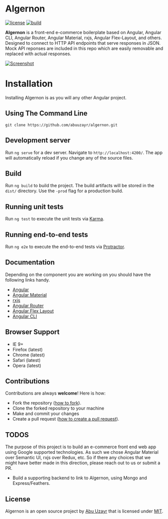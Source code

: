 # Algernon

[![license](https://img.shields.io/badge/license-MIT-blue.svg)][badge-url]
[![build](https://img.shields.io/badge/build-passing-brightgreen.svg)][badge-url]


**Algernon** is a front-end e-commerce boilerplate based on Angular, Angular CLI, Angular Router, Angular Material, rxjs, Angular Flex-Layout, and others. Designed to connect to HTTP API endpoints that serve responses in JSON. Mock API reponses are included in this repo which are easily removable and replaced with actual responses. 

[![Screenshot](https://builtforfifty.com/ezgif.com-optimize-2.gif)](https://builtforfifty.com/ezgif.com-optimize-2.gif)

# Installation

Installing Algernon is as you will any other Angular project. 

Using The Command Line
----------------------

```
git clone https://github.com/abuuzayr/algernon.git
```

Development server
---------------------

Run `ng serve` for a dev server. Navigate to `http://localhost:4200/`. The app will automatically reload if you change any of the source files.

Build
-----

Run `ng build` to build the project. The build artifacts will be stored in the `dist/` directory. Use the `-prod` flag for a production build.

Running unit tests
------------------

Run `ng test` to execute the unit tests via [Karma](https://karma-runner.github.io).

Running end-to-end tests
------------------------

Run `ng e2e` to execute the end-to-end tests via [Protractor](http://www.protractortest.org/).

Documentation
-------------

Depending on the component you are working on you should have the following links handy.

- [Angular](https://angular.io/docs)
- [Angular Material](https://material.angular.io)
- [rxjs](http://reactivex.io/rxjs/)
- [Angular Router](https://angular.io/guide/router)
- [Angular Flex Layout](https://github.com/angular/flex-layout/wiki)
- [Angular CLI](https://cli.angular.io)

Browser Support
---------------

- IE 9+
- Firefox (latest)
- Chrome (latest)
- Safari (latest)
- Opera (latest)

Contributions
------------

Contributions are always **welcome**! Here is how:

- Fork the repository ([how to fork](https://help.github.com/articles/fork-a-repo/)).
- Clone the forked repository to your machine
- Make and commit your changes
- Create a pull request ([how to create a pull request](https://help.github.com/articles/creating-a-pull-request/)).

TODOS
-----

The purpose of this project is to build an e-commerce front end web app using Google supported technologies. As such we chose Angular Material over Semantic UI, rxjs over Redux, etc. So if there any choices that we might have better made in this direction, please reach out to us or submit a PR. 

- Build a supporting backend to link to Algernon, using Mongo and Express/Feathers. 

License
-------

Algernon is an open source project by [Abu Uzayr](https://github.com/abuuzayr) that is licensed under [MIT](http://opensource.org/licenses/MIT).

[badge-url]: https://github.com/abuuzayr/algernon
